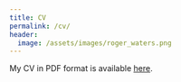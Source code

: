 ```yaml
---
title: CV
permalink: /cv/
header:
  image: /assets/images/roger_waters.png
---
```


My CV in PDF format is available [here](/assets/doc/cv_web_patrice_ferrot.pdf).
